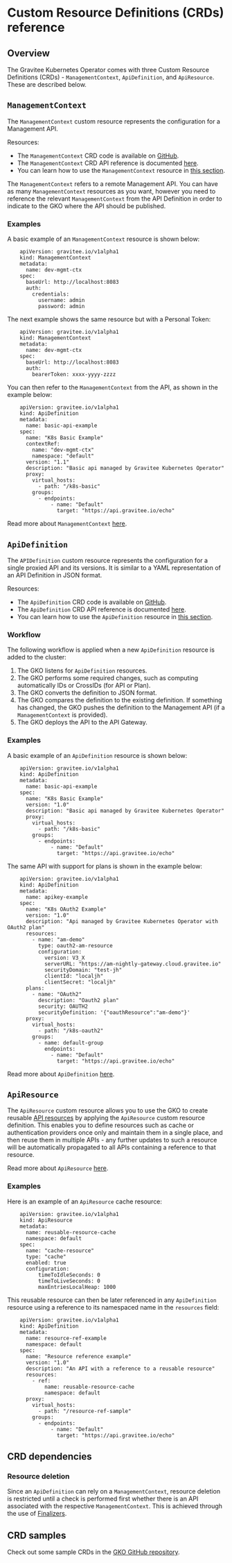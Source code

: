# Custom Resource Definitions (CRDs) reference

## Overview

The Gravitee Kubernetes Operator comes with three Custom Resource Definitions (CRDs) - `ManagementContext`, `ApiDefinition`, and `ApiResource`. These are described below.

## `ManagementContext`

The `ManagementContext` custom resource represents the configuration for a Management API.

Resources:

* The `ManagementContext` CRD code is available on [GitHub](https://github.com/gravitee-io/gravitee-kubernetes-operator/blob/master/api/v1alpha1/managementcontext\_types.go).
* The `ManagementContext` CRD API reference is documented [here](apim-kubernetes-operator-api-reference.md).
* You can learn how to use the `ManagementContext` resource in [this section](apim-kubernetes-operator-user-guide-management-context.md).

The `ManagementContext` refers to a remote Management API. You can have as many `ManagementContext` resources as you want, however you need to reference the relevant `ManagementContext` from the API Definition in order to indicate to the GKO where the API should be published.

### Examples

A basic example of an `ManagementContext` resource is shown below:

```
    apiVersion: gravitee.io/v1alpha1
    kind: ManagementContext
    metadata:
      name: dev-mgmt-ctx
    spec:
      baseUrl: http://localhost:8083
      auth:
        credentials:
          username: admin
          password: admin
```

The next example shows the same resource but with a Personal Token:

```
    apiVersion: gravitee.io/v1alpha1
    kind: ManagementContext
    metadata:
      name: dev-mgmt-ctx
    spec:
      baseUrl: http://localhost:8083
      auth:
        bearerToken: xxxx-yyyy-zzzz
```

You can then refer to the `ManagementContext` from the API, as shown in the example below:

```
    apiVersion: gravitee.io/v1alpha1
    kind: ApiDefinition
    metadata:
      name: basic-api-example
    spec:
      name: "K8s Basic Example"
      contextRef:
        name: "dev-mgmt-ctx"
        namespace: "default"
      version: "1.1"
      description: "Basic api managed by Gravitee Kubernetes Operator"
      proxy:
        virtual_hosts:
          - path: "/k8s-basic"
        groups:
          - endpoints:
              - name: "Default"
                target: "https://api.gravitee.io/echo"
```

Read more about `ManagementContext` [here](apim-kubernetes-operator-user-guide-management-context.md).

## `ApiDefinition`

The `APIDefinition` custom resource represents the configuration for a single proxied API and its versions. It is similar to a YAML representation of an API Definition in JSON format.

Resources:

* The `ApiDefinition` CRD code is available on [GitHub](https://github.com/gravitee-io/gravitee-kubernetes-operator/blob/master/api/v1alpha1/apidefinition\_types.go).
* The `ApiDefinition` CRD API reference is documented [here](apim-kubernetes-operator-api-reference.md).
* You can learn how to use the `ApiDefinition` resource in [this section](apim-kubernetes-operator-user-guide-api-definition.md).

### Workflow

The following workflow is applied when a new `ApiDefinition` resource is added to the cluster:

1. The GKO listens for `ApiDefinition` resources.
2. The GKO performs some required changes, such as computing automatically IDs or CrossIDs (for API or Plan).
3. The GKO converts the definition to JSON format.
4. The GKO compares the definition to the existing definition. If something has changed, the GKO pushes the definition to the Management API (if a `ManagementContext` is provided).
5. The GKO deploys the API to the API Gateway.

### Examples

A basic example of an `ApiDefinition` resource is shown below:

```
    apiVersion: gravitee.io/v1alpha1
    kind: ApiDefinition
    metadata:
      name: basic-api-example
    spec:
      name: "K8s Basic Example"
      version: "1.0"
      description: "Basic api managed by Gravitee Kubernetes Operator"
      proxy:
        virtual_hosts:
          - path: "/k8s-basic"
        groups:
          - endpoints:
              - name: "Default"
                target: "https://api.gravitee.io/echo"
```

The same API with support for plans is shown in the example below:

```
    apiVersion: gravitee.io/v1alpha1
    kind: ApiDefinition
    metadata:
      name: apikey-example
    spec:
      name: "K8s OAuth2 Example"
      version: "1.0"
      description: "Api managed by Gravitee Kubernetes Operator with OAuth2 plan"
      resources:
        - name: "am-demo"
          type: oauth2-am-resource
          configuration:
            version: V3_X
            serverURL: "https://am-nightly-gateway.cloud.gravitee.io"
            securityDomain: "test-jh"
            clientId: "localjh"
            clientSecret: "localjh"
      plans:
        - name: "OAuth2"
          description: "Oauth2 plan"
          security: OAUTH2
          securityDefinition: '{"oauthResource":"am-demo"}'
      proxy:
        virtual_hosts:
          - path: "/k8s-oauth2"
        groups:
          - name: default-group
            endpoints:
              - name: "Default"
                target: "https://api.gravitee.io/echo"
```

Read more about `ApiDefinition` [here](apim-kubernetes-operator-user-guide-api-definition.md).

## `ApiResource`

The `ApiResource` custom resource allows you to use the GKO to create reusable [API resources](../user-guide/publisher/resources/resources-overview.md) by applying the `ApiResource` custom resource definition. This enables you to define resources such as cache or authentication providers once only and maintain them in a single place, and then reuse them in multiple APIs - any further updates to such a resource will be automatically propagated to all APIs containing a reference to that resource.

Read more about `ApiResource` [here](apim-kubernetes-operator-user-guide-reusable-resources.md).

### Examples

Here is an example of an `ApiResource` cache resource:

```
    apiVersion: gravitee.io/v1alpha1
    kind: ApiResource
    metadata:
      name: reusable-resource-cache
      namespace: default
    spec:
      name: "cache-resource"
      type: "cache"
      enabled: true
      configuration:
          timeToIdleSeconds: 0
          timeToLiveSeconds: 0
          maxEntriesLocalHeap: 1000
```

This reusable resource can then be later referenced in any `ApiDefinition` resource using a reference to its namespaced name in the `resources` field:

```
    apiVersion: gravitee.io/v1alpha1
    kind: ApiDefinition
    metadata:
      name: resource-ref-example
      namespace: default
    spec:
      name: "Resource reference example"
      version: "1.0"
      description: "An API with a reference to a reusable resource"
      resources:
        - ref:
            name: reusable-resource-cache
            namespace: default
      proxy:
        virtual_hosts:
          - path: "/resource-ref-sample"
        groups:
          - endpoints:
              - name: "Default"
                target: "https://api.gravitee.io/echo"
```

## CRD dependencies

### Resource deletion

Since an `ApiDefinition` can rely on a `ManagementContext`, resource deletion is restricted until a check is performed first whether there is an API associated with the respective `ManagementContext`. This is achieved through the use of [Finalizers](https://kubernetes.io/docs/concepts/overview/working-with-objects/finalizers/).

## CRD samples

Check out some sample CRDs in the [GKO GitHub repository](https://github.com/gravitee-io/gravitee-kubernetes-operator/tree/master/config/samples/apim).
